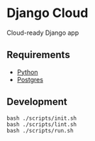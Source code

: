# Django Cloud

Cloud-ready Django app

## Requirements

- [Python](https://www.python.org/downloads/)
- [Postgres](https://www.postgresql.org/download/)

## Development

```shell
bash ./scripts/init.sh
bash ./scripts/lint.sh
bash ./scripts/run.sh
```
